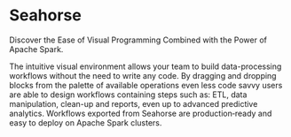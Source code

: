 # Seahorse

Discover the Ease of Visual Programming Combined with the Power of Apache Spark.

The intuitive visual environment allows your team to build data-processing workflows without the need to write any code. By dragging and dropping blocks from the palette of available operations even less code savvy users are able to design workflows containing steps such as: ETL, data manipulation, clean-up and reports, even up to advanced predictive analytics. Workflows exported from Seahorse are production‑ready and easy to deploy on Apache Spark clusters.
